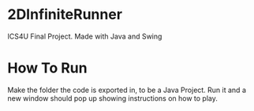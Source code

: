 # 2DInfiniteRunner
ICS4U Final Project. Made with Java and Swing

 # How To Run
 Make the folder the code is exported in, to be a Java Project. Run it and a new window should pop up showing instructions on how to play.
